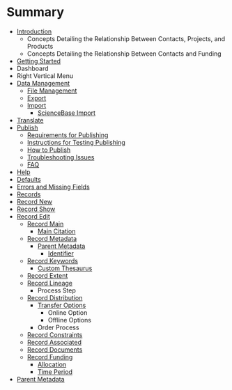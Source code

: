 # Summary

* [Introduction](README.md)
  * Concepts Detailing the Relationship Between Contacts, Projects, and Products
  * Concepts Detailing the Relationship Between Contacts and Funding
* [Getting Started](getting-started.md)
* Dashboard
* Right Vertical Menu
* [Data Management](data-management.md)
  * [File Management](data-management/file-management.md)
  * [Export](data-management/export.md)
  * [Import](data-management/import.md)
    * [ScienceBase Import](data-management/import/sciencebase-import.md)
* [Translate](translate.md)
* [Publish](publish.md)
  * [Requirements for Publishing](publish/requirements-for-publishing.md)
  * [Instructions for Testing Publishing](publish/instructions-for-testing-publishing.md)
  * [How to Publish](publish/how-to-publish.md)
  * [Troubleshooting Issues](publish/troubleshooting-issues.md)
  * [FAQ](publish/faq.md)
* [Help](help.md)
* [Defaults](defaults.md)
* [Errors and Missing Fields](errors.md)
* [Records](records.md)
* [Record New](record-new.md)
* [Record Show](show.md)
* [Record Edit](record.md)
  * [Record Main](record/main.md)
    * [Main Citation](record/main/citation.md)
  * [Record Metadata](record/metatdata.md)
    * [Parent Metadata](record/metatdata/parent-metadata.md)
      * [Identifier](record/metatdata/parent-metadata/identifier.md)
  * [Record Keywords](record/keywords.md)
    * [Custom Thesaurus](record/keywords/custom-keywords.md)
  * [Record Extent](record/record-extent.md)
  * [Record Lineage](record/record-lineage.md)
    * Process Step
  * [Record Distribution](record/record-distribution.md)
    * [Transfer Options](record/record-distribution/edit-distributors.md)
      * Online Option
      * Offline Options
    * Order Process
  * [Record Constraints](record/record-constraints.md)
  * [Record Associated](record/record-associated.md)
  * [Record Documents](record/record-documents.md)
  * [Record Funding](record/record-funding.md)
    * [Allocation](record/record-funding/allocation.md)
    * [Time Period](record/record-funding/time-period.md)
* [Parent Metadata](parent-metadata.md)

